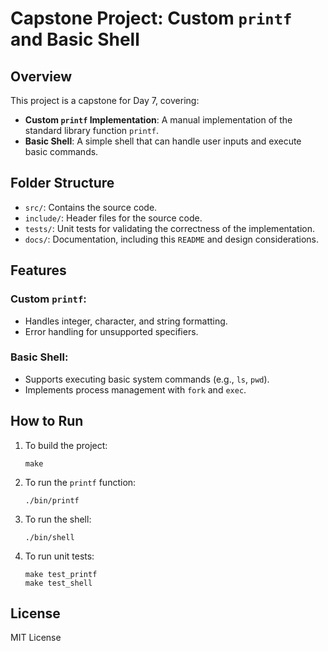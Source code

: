 # Capstone Project: Custom `printf` and Basic Shell

## Overview

This project is a capstone for Day 7, covering:
- **Custom `printf` Implementation**: A manual implementation of the standard library function `printf`.
- **Basic Shell**: A simple shell that can handle user inputs and execute basic commands.

## Folder Structure

- `src/`: Contains the source code.
- `include/`: Header files for the source code.
- `tests/`: Unit tests for validating the correctness of the implementation.
- `docs/`: Documentation, including this `README` and design considerations.

## Features

### Custom `printf`:
- Handles integer, character, and string formatting.
- Error handling for unsupported specifiers.

### Basic Shell:
- Supports executing basic system commands (e.g., `ls`, `pwd`).
- Implements process management with `fork` and `exec`.

## How to Run

1. To build the project:
    ```
    make
    ```

2. To run the `printf` function:
    ```
    ./bin/printf
    ```

3. To run the shell:
    ```
    ./bin/shell
    ```

4. To run unit tests:
    ```
    make test_printf
    make test_shell
    ```

## License

MIT License
